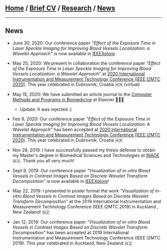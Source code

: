 ## [Home](/index) / [Brief CV](/brief_cv) / [Research](/research) / [News](/news)
___

## News

* June 30, 2020: Our conference paper *"Effect of the Exposure Time in Laser Speckle Imaging for Improving Blood Vessels Localization: a Wavelet Approach"* is now available in [IEEEXplore](https://ieeexplore.ieee.org/document/9129242).

* May 25, 2020: We present in collaboration the conference paper *"Effect of the Exposure Time in Laser Speckle Imaging for Improving Blood Vessels Localization: a Wavelet Approach"* at [2020 International Instrumentation and Measurement Technology Conference (IEEE I2MTC 2020)](https://i2mtc2020.ieee-ims.org). This year celebrated in Dubrovnik, Croatia 🇭🇷 (virtual)

* May 15, 2020: We have submitted an article journal to the [Computer Methods and Programs in Biomedicine](https://www.journals.elsevier.com/computer-methods-and-programs-in-biomedicine) at Elsevier 👨🏾‍💻
  * Update: It was rejected :(
  
* Feb 9, 2020: Our conference paper *"Effect of the Exposure Time in Laser Speckle Imaging for Improving Blood Vessels Localization: A Wavelet Approach"* has been accepted at [2020 International Instrumentation and Measurement Technology Conference (IEEE I2MTC 2020)](https://i2mtc2020.ieee-ims.org). This year celebrated in Dubrovnik, Croatia 🇭🇷 
  
* Nov 28, 2019: I have successfully passed my thesis defense to obtain my Master's degree in Biomedical Sciences and Technologies at [INAOE](https://www.inaoep.mx) 🇲🇽. Thank you all very much!

* Sept 9, 2019: Our conference paper *"Visualization of in-vitro Blood Vessels in Contrast Images Based on Discrete Wavelet Transform Decomposition"* is now available in [IEEEXplore](https://ieeexplore.ieee.org/document/8827144)!

* May 22, 2019: I presented in poster format the work *"Visualization of in-vitro Blood Vessels in Contrast Images Based on Discrete Wavelet Transform Decomposition"* at the 2019 International Instrumentation and Measurement Technology Conference (IEEE I2MTC 2019) in Auckland , New Zealand! 🇳🇿

* Jan 12, 2019: Our conference paper *"Visualization of in-vitro Blood Vessels in Contrast Images Based on Discrete Wavelet Transform Decomposition"* has been accepted at 2019 International Instrumentation and Measurement Technology Conference (IEEE I2MTC 2019). This year celebrated in Auckland, New Zealand 🇳🇿